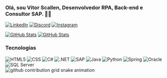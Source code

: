 ### Olá, sou Vitor Scallen, Desenvolvedor RPA, Back-end e Consultor SAP. ✌🏼

[![LinkedIn](https://img.shields.io/badge/LinkedIn-0077B5?style=for-the-badge&logo=linkedin&logoColor=white)](https://www.linkedin.com/in/vitor-scallen-560b21172/)
[![Discord](https://img.shields.io/badge/Discord-7289DA?style=for-the-badge&logo=discord&logoColor=white)](https://discord.com/users/vitorscallen)
[![Instagram](https://img.shields.io/badge/Instagram-E4405F?style=for-the-badge&logo=instagram&logoColor=white)](https://www.instagram.com/vitorscallen_/)

[![GitHub Stats](https://github-readme-stats.vercel.app/api?username=VitorScallen&theme=highcontrast)](https://github.com/VitorScallen77/github-readme-stats)
[![GitHub Stats](https://github-readme-stats.vercel.app/api/top-langs/?username=VitorScallen&layout=compact&theme=highcontrast)](https://github.com/VitorScallen77/github-readme-stats)
### Tecnologias 
<div style="display: inline-block;">
    <img align="center" alt="HTML5" src="https://img.shields.io/badge/HTML-239120?style=for-the-badge&logo=html5&logoColor=white" />
    <img align="center" alt="CSS" src="https://img.shields.io/badge/CSS-239120?&style=for-the-badge&logo=css3&logoColor=white" />
    <img align="center" alt="C#" src="https://img.shields.io/badge/C%23-239120?style=for-the-badge&logo=c-sharp&logoColor=white" />
    <img align="center" alt=".NET" src="https://img.shields.io/badge/.NET-5C2D91?style=for-the-badge&logo=.net&logoColor=white" />
    <img align="center" alt="SAP" src="https://img.shields.io/badge/SAP-0FAAFF?style=for-the-badge&logo=sap&logoColor=white" />
    <img align="center" alt="Java" src="https://img.shields.io/badge/Java-ED8B00?style=for-the-badge&logo=openjdk&logoColor=white" />
    <img align="center" alt="Python" src="https://img.shields.io/badge/Python-3776AB?style=for-the-badge&logo=python&logoColor=white" />
    <img align="center" alt="Spring" src="https://img.shields.io/badge/Spring-6DB33F?style=for-the-badge&logo=spring&logoColor=white" />
    <img align="center" alt="Oracle" src="https://img.shields.io/badge/Oracle-F80000?style=for-the-badge&logo=oracle&logoColor=white" />
    <img align="center" alt="SQL Server" src="https://img.shields.io/badge/Microsoft_SQL_Server-CC2927?style=for-the-badge&logo=microsoft-sql-server&logoColor=white" />
</div><br/>
<picture>
  <source media="(prefers-color-scheme: dark)" srcset="https://raw.githubusercontent.com/vitorscallen/vitorscallen77/output/github-contribution-grid-snake-dark.svg">
  <source media="(prefers-color-scheme: light)" srcset="https://raw.githubusercontent.com/vitorscallen/vitorscallen77/output/github-contribution-grid-snake.svg">
  <img alt="github contribution grid snake animation" src="https://raw.githubusercontent.com/vitorscallen77/vitorscallen77/output/github-contribution-grid-snake.svg">
</picture>
